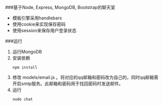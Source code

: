 ###基于Node, Express, MongoDB, Bootstrap的聊天室
- 模板引擎采用handlebars
- 使用cookie来实现保存密码
- 使用session来保存用户登录状态

###运行
1. 运行MongoDB 
2. 安装依赖
	```
	npm install
	```
3. 修改 models/email.js 。将对应的qq邮箱和密码改为自己的，同时qq邮箱需开启smtp服务。此邮箱和密码用于找回密码时发送邮件。
4. 运行
	```
	node chat
	``` 
